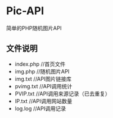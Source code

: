 # Pic-API
简单的PHP随机图片API

## 文件说明
- index.php //首页文件
- img.php //随机图片API
- img.txt //API图片链接库
- pvimg.txt //API调用统计
- PVIP.txt //API调用来源记录（已去重复）
- IP.txt //API调用网站数量
- log.log //API调用记录
